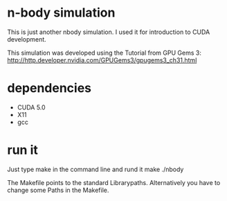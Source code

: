 # n-body simulation
This is just another nbody simulation. I used it for introduction to CUDA development.

This simulation was developed using the Tutorial from GPU Gems 3:
http://http.developer.nvidia.com/GPUGems3/gpugems3_ch31.html

# dependencies
- CUDA 5.0
- X11
- gcc 

# run it
Just type make in the command line and rund it
make
./nbody

The Makefile points to the standard Librarypaths. Alternatively you have to change some Paths in the Makefile. 
